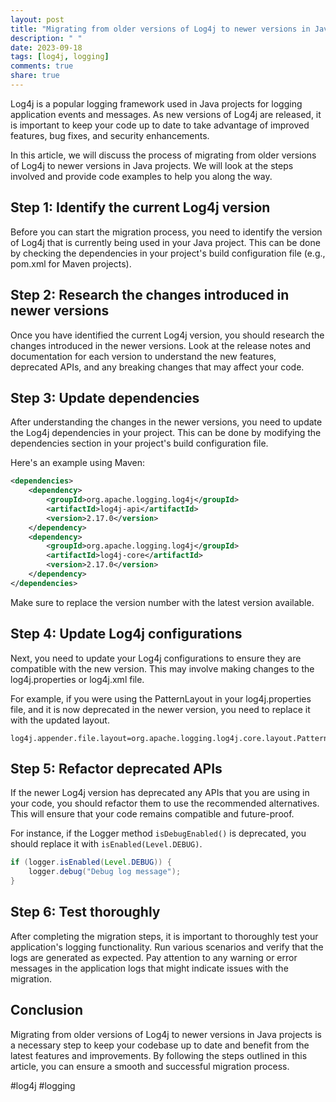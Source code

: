 ```yaml
---
layout: post
title: "Migrating from older versions of Log4j to newer versions in Java projects"
description: " "
date: 2023-09-18
tags: [log4j, logging]
comments: true
share: true
---
```


Log4j is a popular logging framework used in Java projects for logging application events and messages. As new versions of Log4j are released, it is important to keep your code up to date to take advantage of improved features, bug fixes, and security enhancements.

In this article, we will discuss the process of migrating from older versions of Log4j to newer versions in Java projects. We will look at the steps involved and provide code examples to help you along the way.

## Step 1: Identify the current Log4j version

Before you can start the migration process, you need to identify the version of Log4j that is currently being used in your Java project. This can be done by checking the dependencies in your project's build configuration file (e.g., pom.xml for Maven projects).

## Step 2: Research the changes introduced in newer versions

Once you have identified the current Log4j version, you should research the changes introduced in the newer versions. Look at the release notes and documentation for each version to understand the new features, deprecated APIs, and any breaking changes that may affect your code.

## Step 3: Update dependencies

After understanding the changes in the newer versions, you need to update the Log4j dependencies in your project. This can be done by modifying the dependencies section in your project's build configuration file.

Here's an example using Maven:

```xml
<dependencies>
    <dependency>
        <groupId>org.apache.logging.log4j</groupId>
        <artifactId>log4j-api</artifactId>
        <version>2.17.0</version>
    </dependency>
    <dependency>
        <groupId>org.apache.logging.log4j</groupId>
        <artifactId>log4j-core</artifactId>
        <version>2.17.0</version>
    </dependency>
</dependencies>
```

Make sure to replace the version number with the latest version available.

## Step 4: Update Log4j configurations

Next, you need to update your Log4j configurations to ensure they are compatible with the new version. This may involve making changes to the log4j.properties or log4j.xml file.

For example, if you were using the PatternLayout in your log4j.properties file, and it is now deprecated in the newer version, you need to replace it with the updated layout.

```properties
log4j.appender.file.layout=org.apache.logging.log4j.core.layout.PatternLayout
```

## Step 5: Refactor deprecated APIs

If the newer Log4j version has deprecated any APIs that you are using in your code, you should refactor them to use the recommended alternatives. This will ensure that your code remains compatible and future-proof.

For instance, if the Logger method `isDebugEnabled()` is deprecated, you should replace it with `isEnabled(Level.DEBUG)`.

```java
if (logger.isEnabled(Level.DEBUG)) {
    logger.debug("Debug log message");
}
```

## Step 6: Test thoroughly

After completing the migration steps, it is important to thoroughly test your application's logging functionality. Run various scenarios and verify that the logs are generated as expected. Pay attention to any warning or error messages in the application logs that might indicate issues with the migration.

## Conclusion

Migrating from older versions of Log4j to newer versions in Java projects is a necessary step to keep your codebase up to date and benefit from the latest features and improvements. By following the steps outlined in this article, you can ensure a smooth and successful migration process.

#log4j #logging